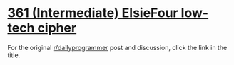 # [361 (Intermediate) ElsieFour low-tech cipher](https://www.reddit.com/r/dailyprogrammer/comments/8jvbzg/20180516_challenge_361_intermediate_elsiefour/)

For the original [r/dailyprogrammer](https://www.reddit.com/r/dailyprogrammer/) post and discussion, click the link in the title.

